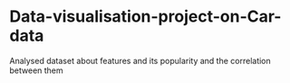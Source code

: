 # Data-visualisation-project-on-Car-data
Analysed dataset about features and its popularity and the correlation  between them
